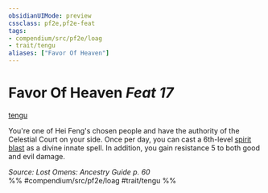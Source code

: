 ```yaml
---
obsidianUIMode: preview
cssclass: pf2e,pf2e-feat
tags:
- compendium/src/pf2e/loag
- trait/tengu
aliases: ["Favor Of Heaven"]
---
```

# Favor Of Heaven  *Feat 17*  
[tengu](../../Rules/traits/tengu-b1.md)  


You're one of Hei Feng's chosen people and have the authority of the Celestial Court on your side. Once per day, you can cast a 6th-level [spirit blast](../spells/spirit-blast.md) as a divine innate spell. In addition, you gain resistance 5 to both good and evil damage.

*Source: Lost Omens: Ancestry Guide p. 60*  
%% #compendium/src/pf2e/loag #trait/tengu %%